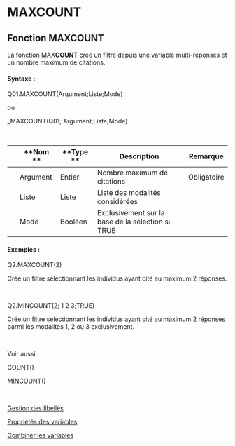 # MAXCOUNT

## Fonction MAXCOUNT

La fonction MAX**COUNT** crée un filtre depuis une variable multi-réponses et un nombre maximum de citations.&nbsp;

#### Syntaxe :&nbsp;

Q01.MAXCOUNT(Argument;Liste;Mode)

ou

\_MAXCOUNT(Q01; Argument;Liste;Mode)

&nbsp;

| &nbsp; | **Nom ** | **Type ** | **Description** | **Remarque** |
| --- | --- | --- | --- | --- |
| &nbsp; | Argument | Entier | Nombre maximum de citations | Obligatoire |
| &nbsp; | Liste | Liste | Liste des modalités considérées | &nbsp; |
| &nbsp; | Mode | Booléen | Exclusivement sur la base de la sélection si TRUE | &nbsp; |


#### Exemples :

Q2.MAXCOUNT(2)

Crée un filtre sélectionnant les individus ayant cité au maximum 2 réponses.

&nbsp;

Q2.MINCOUNT(2; 1 2 3;TRUE)

Crée un filtre sélectionnant les individus ayant cité au maximum 2 réponses parmi les modalités 1, 2 ou 3 exclusivement.

&nbsp;

Voir aussi :&nbsp;

COUNT()&nbsp;

MINCOUNT()

&nbsp;

[Gestion des libellés](<Gererleslibelleslestextes1.md>)

[Propriétés des variables](<Modifierlesproprietesdesvariable.md>)

[Combiner les variables](<Combinerlesvariables1.md>)
